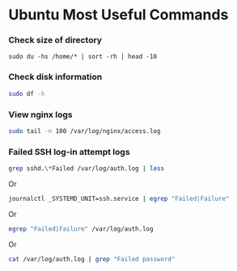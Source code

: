 # Ubuntu Most Useful Commands

### Check size of directory

```bah
sudo du -hs /home/* | sort -rh | head -10
```



### Check disk information

```bash
sudo df -h
```



### View nginx logs

```bash
sudo tail -n 100 /var/log/nginx/access.log
```



### Failed SSH log-in attempt logs

```bash
grep sshd.\*Failed /var/log/auth.log | less
```

Or

```bash
journalctl _SYSTEMD_UNIT=ssh.service | egrep "Failed|Failure"
```

Or

```bash
egrep "Failed|Failure" /var/log/auth.log
```

Or

```bash
cat /var/log/auth.log | grep "Failed password"
```

